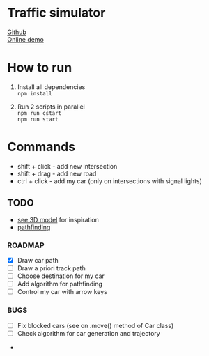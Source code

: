 # Traffic simulator

[Github](https://github.com/volkhin/RoadTrafficSimulator)  
[Online demo](http://volkhin.com/RoadTrafficSimulator/)

# How to run

1. Install all dependencies  
   `npm install`

2. Run 2 scripts in parallel  
   `npm run cstart`  
   `npm run start`

# Commands

- shift + click - add new intersection
- shift + drag - add new road
- ctrl + click - add my car (only on intersections with signal lights)

## TODO

- [see 3D model](http://lo-th.github.io/root/traffic/) for inspiration
- [pathfinding](https://github.com/lo-th/Dedal.lab)


### ROADMAP
- [x] Draw car path
- [ ] Draw a priori track path
- [ ] Choose destination for my car
- [ ] Add algorithm for pathfinding
- [ ] Control my car with arrow keys

### BUGS
- [ ] Fix blocked cars (see on .move() method of Car class)
- [ ] Check algorithm for car generation and trajectory
- 
